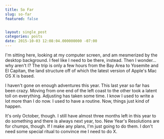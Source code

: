 ```yaml
---
title: So Far
slug: so-far
featured: false


layout: single_post
categories: posts
date: 2015-10-03 12:08:04.000000000 -07:00
---
```


I'm sitting here, looking at my computer screen, and am mesmerized by the desktop background. I feel like I need to be there, instead. Then I wonder… why aren't I? The trip is only a few hours from the Bay Area to Yosemite and El Capitan, the land structure off of which the latest version of Apple's Mac OS X is based.

I haven't gone on enough adventures this year. This last year so far has been crazy. Moving from one end of the left coast to the other took a latent toll on everything. Adjusting has taken some time. I know I used to write a lot more than I do now. I used to have a routine. Now, things just kind of happen.

It's only October, though. I still have almost three months left in this year to do something and there is always next year, too. New Year's Resolutions are for chumps, though. If I make any plans, I'm just going to do them. I don't need some special ritual to convince me I need to do X.

